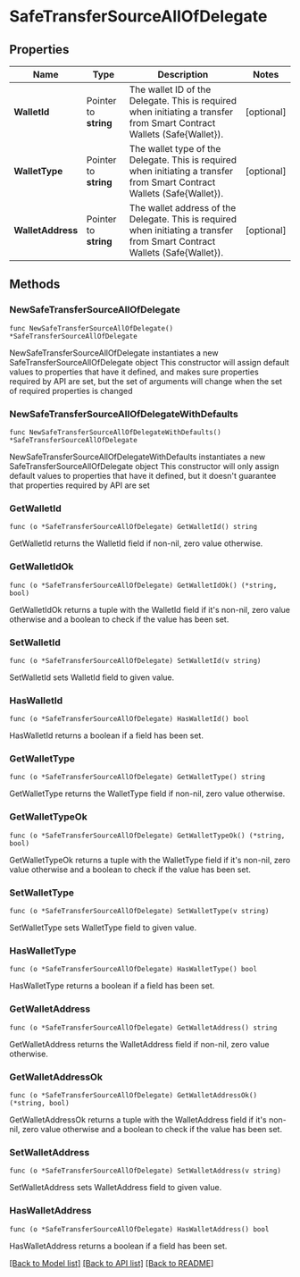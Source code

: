# SafeTransferSourceAllOfDelegate

## Properties

Name | Type | Description | Notes
------------ | ------------- | ------------- | -------------
**WalletId** | Pointer to **string** | The wallet ID of the Delegate. This is required when initiating a transfer from Smart Contract Wallets (Safe{Wallet}).  | [optional] 
**WalletType** | Pointer to **string** | The wallet type of the Delegate. This is required when initiating a transfer from Smart Contract Wallets (Safe{Wallet}). | [optional] 
**WalletAddress** | Pointer to **string** | The wallet address of the Delegate. This is required when initiating a transfer from Smart Contract Wallets (Safe{Wallet}). | [optional] 

## Methods

### NewSafeTransferSourceAllOfDelegate

`func NewSafeTransferSourceAllOfDelegate() *SafeTransferSourceAllOfDelegate`

NewSafeTransferSourceAllOfDelegate instantiates a new SafeTransferSourceAllOfDelegate object
This constructor will assign default values to properties that have it defined,
and makes sure properties required by API are set, but the set of arguments
will change when the set of required properties is changed

### NewSafeTransferSourceAllOfDelegateWithDefaults

`func NewSafeTransferSourceAllOfDelegateWithDefaults() *SafeTransferSourceAllOfDelegate`

NewSafeTransferSourceAllOfDelegateWithDefaults instantiates a new SafeTransferSourceAllOfDelegate object
This constructor will only assign default values to properties that have it defined,
but it doesn't guarantee that properties required by API are set

### GetWalletId

`func (o *SafeTransferSourceAllOfDelegate) GetWalletId() string`

GetWalletId returns the WalletId field if non-nil, zero value otherwise.

### GetWalletIdOk

`func (o *SafeTransferSourceAllOfDelegate) GetWalletIdOk() (*string, bool)`

GetWalletIdOk returns a tuple with the WalletId field if it's non-nil, zero value otherwise
and a boolean to check if the value has been set.

### SetWalletId

`func (o *SafeTransferSourceAllOfDelegate) SetWalletId(v string)`

SetWalletId sets WalletId field to given value.

### HasWalletId

`func (o *SafeTransferSourceAllOfDelegate) HasWalletId() bool`

HasWalletId returns a boolean if a field has been set.

### GetWalletType

`func (o *SafeTransferSourceAllOfDelegate) GetWalletType() string`

GetWalletType returns the WalletType field if non-nil, zero value otherwise.

### GetWalletTypeOk

`func (o *SafeTransferSourceAllOfDelegate) GetWalletTypeOk() (*string, bool)`

GetWalletTypeOk returns a tuple with the WalletType field if it's non-nil, zero value otherwise
and a boolean to check if the value has been set.

### SetWalletType

`func (o *SafeTransferSourceAllOfDelegate) SetWalletType(v string)`

SetWalletType sets WalletType field to given value.

### HasWalletType

`func (o *SafeTransferSourceAllOfDelegate) HasWalletType() bool`

HasWalletType returns a boolean if a field has been set.

### GetWalletAddress

`func (o *SafeTransferSourceAllOfDelegate) GetWalletAddress() string`

GetWalletAddress returns the WalletAddress field if non-nil, zero value otherwise.

### GetWalletAddressOk

`func (o *SafeTransferSourceAllOfDelegate) GetWalletAddressOk() (*string, bool)`

GetWalletAddressOk returns a tuple with the WalletAddress field if it's non-nil, zero value otherwise
and a boolean to check if the value has been set.

### SetWalletAddress

`func (o *SafeTransferSourceAllOfDelegate) SetWalletAddress(v string)`

SetWalletAddress sets WalletAddress field to given value.

### HasWalletAddress

`func (o *SafeTransferSourceAllOfDelegate) HasWalletAddress() bool`

HasWalletAddress returns a boolean if a field has been set.


[[Back to Model list]](../README.md#documentation-for-models) [[Back to API list]](../README.md#documentation-for-api-endpoints) [[Back to README]](../README.md)


